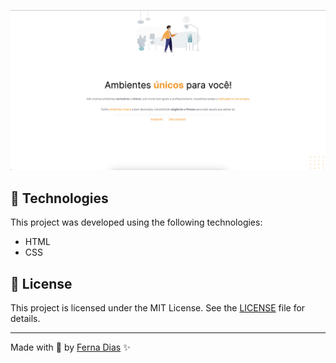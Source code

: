 <p align="center">
  <img alt="preview-moveis-custmoizados" src=".github/preview.png">
</p>

## 🧪 Technologies

This project was developed using the following technologies:

- HTML
- CSS

## 📝 License

This project is licensed under the MIT License. See the [LICENSE](LICENSE) file for details.

---

Made with 💜 by [Ferna Dias](https://fernandadias.vercel.app/) ✨